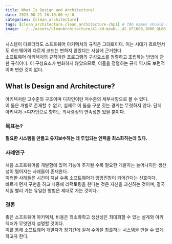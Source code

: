 ```yaml
---
title: What Is Design and Architecture?
date: 2023-08-21 16:10:00 +/-0
categories: [clean_architecture]
tags: [clean_architecture.clean_architecture-chp1] # TAG names should always be lowercase
image: ../../assets/cleanArchitecture/41-sN-mzwKL._AC_UF1000,1000_QL80_.jpg
---
```


시스템이 다르더라도 소프트웨어 아키텍처의 규칙은 그대로이다. 이는 시대가 흐르면서도 하드웨어와 다르게 코드는 변하지 않았다는 사실에 근거한다.  
소프트웨어 아키텍처의 규칙이란 프로그램의 구성요소를 정렬하고 조립하는 방법에 관한 규칙이다. 이 구성요소가 변화하지 않았으므로, 이들을 정렬하는 규칙 역시도 보편적이며 변한 것이 없다.

## What Is Design and Architecture?

아키텍처란 고수준의 구조이며 디자인이란 저수준의 세부사항으로 볼 수 있다.  
이 둘은 개별로 존재할 수 없고, 실제로 이 둘을 구분 짓는 경계는 뚜렷하지 않다. 단지 아키텍처->디자인으로 향하는 의사결정의 연속성만 있을 뿐이다.

### 목표는?

**필요한 시스템을 만들고 유지보수하는 데 투입되는 인력을 최소화하는데 있다.**

### 사례연구

처음 소프트웨어를 개발함에 있어 기능이 추가될 수록 필요한 개발자는 늘어나지만 생산성이 떨어지는 사례들이 존재한다.  
이러한 사례들은 시간이 지날 수록 소프트웨어가 엉망진창이 되어간다는 신호이다.  
빠르게 먼저 구현을 하고 나중에 리팩토링을 한다는 것은 자신을 과신하는 것이며, 결국 제일 빨리 가는 유일한 방법은 제대로 가는 것이다.

### 결론

좋은 소프트웨어 아키텍처, 비용은 최소화하고 생산성은 최대화할 수 있는 설계와 아키텍처가 무엇인지 설명할 것이다.  
이를 통해 소프트웨어 개발자가 장기간에 걸쳐 수익을 창출하는 시스템을 만들 수 있게 하고자 한다.
